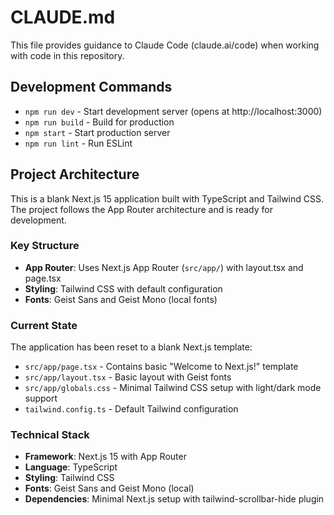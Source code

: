 # CLAUDE.md

This file provides guidance to Claude Code (claude.ai/code) when working with code in this repository.

## Development Commands

- `npm run dev` - Start development server (opens at http://localhost:3000)
- `npm run build` - Build for production
- `npm start` - Start production server
- `npm run lint` - Run ESLint

## Project Architecture

This is a blank Next.js 15 application built with TypeScript and Tailwind CSS. The project follows the App Router architecture and is ready for development.

### Key Structure

- **App Router**: Uses Next.js App Router (`src/app/`) with layout.tsx and page.tsx
- **Styling**: Tailwind CSS with default configuration
- **Fonts**: Geist Sans and Geist Mono (local fonts)

### Current State

The application has been reset to a blank Next.js template:
- `src/app/page.tsx` - Contains basic "Welcome to Next.js!" template
- `src/app/layout.tsx` - Basic layout with Geist fonts
- `src/app/globals.css` - Minimal Tailwind CSS setup with light/dark mode support
- `tailwind.config.ts` - Default Tailwind configuration

### Technical Stack

- **Framework**: Next.js 15 with App Router
- **Language**: TypeScript
- **Styling**: Tailwind CSS
- **Fonts**: Geist Sans and Geist Mono (local)
- **Dependencies**: Minimal Next.js setup with tailwind-scrollbar-hide plugin